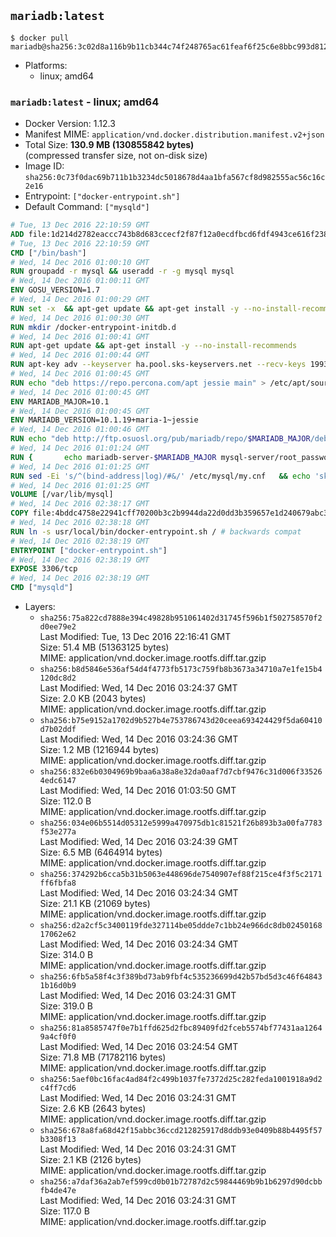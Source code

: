 ## `mariadb:latest`

```console
$ docker pull mariadb@sha256:3c02d8a116b9b11cb344c74f248765ac61feaf6f25c6e8bbc993d8124cad4ab0
```

-	Platforms:
	-	linux; amd64

### `mariadb:latest` - linux; amd64

-	Docker Version: 1.12.3
-	Manifest MIME: `application/vnd.docker.distribution.manifest.v2+json`
-	Total Size: **130.9 MB (130855842 bytes)**  
	(compressed transfer size, not on-disk size)
-	Image ID: `sha256:0c73f0dac69b711b1b3234dc5018678d4aa1bfa567cf8d982555ac56c16c2e16`
-	Entrypoint: `["docker-entrypoint.sh"]`
-	Default Command: `["mysqld"]`

```dockerfile
# Tue, 13 Dec 2016 22:10:59 GMT
ADD file:1d214d2782eaccc743b8d683ccecf2f87f12a0ecdfbcd6fdf4943ce616f23870 in / 
# Tue, 13 Dec 2016 22:10:59 GMT
CMD ["/bin/bash"]
# Wed, 14 Dec 2016 01:00:10 GMT
RUN groupadd -r mysql && useradd -r -g mysql mysql
# Wed, 14 Dec 2016 01:00:11 GMT
ENV GOSU_VERSION=1.7
# Wed, 14 Dec 2016 01:00:29 GMT
RUN set -x 	&& apt-get update && apt-get install -y --no-install-recommends ca-certificates wget && rm -rf /var/lib/apt/lists/* 	&& wget -O /usr/local/bin/gosu "https://github.com/tianon/gosu/releases/download/$GOSU_VERSION/gosu-$(dpkg --print-architecture)" 	&& wget -O /usr/local/bin/gosu.asc "https://github.com/tianon/gosu/releases/download/$GOSU_VERSION/gosu-$(dpkg --print-architecture).asc" 	&& export GNUPGHOME="$(mktemp -d)" 	&& gpg --keyserver ha.pool.sks-keyservers.net --recv-keys B42F6819007F00F88E364FD4036A9C25BF357DD4 	&& gpg --batch --verify /usr/local/bin/gosu.asc /usr/local/bin/gosu 	&& rm -r "$GNUPGHOME" /usr/local/bin/gosu.asc 	&& chmod +x /usr/local/bin/gosu 	&& gosu nobody true 	&& apt-get purge -y --auto-remove ca-certificates wget
# Wed, 14 Dec 2016 01:00:30 GMT
RUN mkdir /docker-entrypoint-initdb.d
# Wed, 14 Dec 2016 01:00:41 GMT
RUN apt-get update && apt-get install -y --no-install-recommends 		apt-transport-https ca-certificates 		pwgen 	&& rm -rf /var/lib/apt/lists/*
# Wed, 14 Dec 2016 01:00:44 GMT
RUN apt-key adv --keyserver ha.pool.sks-keyservers.net --recv-keys 199369E5404BD5FC7D2FE43BCBCB082A1BB943DB 	&& apt-key adv --keyserver ha.pool.sks-keyservers.net --recv-keys 430BDF5C56E7C94E848EE60C1C4CBDCDCD2EFD2A 	&& apt-key adv --keyserver ha.pool.sks-keyservers.net --recv-keys 4D1BB29D63D98E422B2113B19334A25F8507EFA5
# Wed, 14 Dec 2016 01:00:45 GMT
RUN echo "deb https://repo.percona.com/apt jessie main" > /etc/apt/sources.list.d/percona.list 	&& { 		echo 'Package: *'; 		echo 'Pin: release o=Percona Development Team'; 		echo 'Pin-Priority: 998'; 	} > /etc/apt/preferences.d/percona
# Wed, 14 Dec 2016 01:00:45 GMT
ENV MARIADB_MAJOR=10.1
# Wed, 14 Dec 2016 01:00:45 GMT
ENV MARIADB_VERSION=10.1.19+maria-1~jessie
# Wed, 14 Dec 2016 01:00:46 GMT
RUN echo "deb http://ftp.osuosl.org/pub/mariadb/repo/$MARIADB_MAJOR/debian jessie main" > /etc/apt/sources.list.d/mariadb.list 	&& { 		echo 'Package: *'; 		echo 'Pin: release o=MariaDB'; 		echo 'Pin-Priority: 999'; 	} > /etc/apt/preferences.d/mariadb
# Wed, 14 Dec 2016 01:01:24 GMT
RUN { 		echo mariadb-server-$MARIADB_MAJOR mysql-server/root_password password 'unused'; 		echo mariadb-server-$MARIADB_MAJOR mysql-server/root_password_again password 'unused'; 	} | debconf-set-selections 	&& apt-get update 	&& apt-get install -y 		mariadb-server=$MARIADB_VERSION 		percona-xtrabackup 		socat 	&& rm -rf /var/lib/apt/lists/* 	&& sed -ri 's/^user\s/#&/' /etc/mysql/my.cnf /etc/mysql/conf.d/* 	&& rm -rf /var/lib/mysql && mkdir -p /var/lib/mysql /var/run/mysqld 	&& chown -R mysql:mysql /var/lib/mysql /var/run/mysqld 	&& chmod 777 /var/run/mysqld
# Wed, 14 Dec 2016 01:01:25 GMT
RUN sed -Ei 's/^(bind-address|log)/#&/' /etc/mysql/my.cnf 	&& echo 'skip-host-cache\nskip-name-resolve' | awk '{ print } $1 == "[mysqld]" && c == 0 { c = 1; system("cat") }' /etc/mysql/my.cnf > /tmp/my.cnf 	&& mv /tmp/my.cnf /etc/mysql/my.cnf
# Wed, 14 Dec 2016 01:01:25 GMT
VOLUME [/var/lib/mysql]
# Wed, 14 Dec 2016 02:38:17 GMT
COPY file:4bddc4758e22941cff70200b3c2b9944da22d0dd3b359657e1d240679abc379b in /usr/local/bin/ 
# Wed, 14 Dec 2016 02:38:18 GMT
RUN ln -s usr/local/bin/docker-entrypoint.sh / # backwards compat
# Wed, 14 Dec 2016 02:38:19 GMT
ENTRYPOINT ["docker-entrypoint.sh"]
# Wed, 14 Dec 2016 02:38:19 GMT
EXPOSE 3306/tcp
# Wed, 14 Dec 2016 02:38:19 GMT
CMD ["mysqld"]
```

-	Layers:
	-	`sha256:75a822cd7888e394c49828b951061402d31745f596b1f502758570f2d0ee79e2`  
		Last Modified: Tue, 13 Dec 2016 22:16:41 GMT  
		Size: 51.4 MB (51363125 bytes)  
		MIME: application/vnd.docker.image.rootfs.diff.tar.gzip
	-	`sha256:b8d5846e536af54d4f4773fb5173c759fb8b3673a34710a7e1fe15b4120dc8d2`  
		Last Modified: Wed, 14 Dec 2016 03:24:37 GMT  
		Size: 2.0 KB (2043 bytes)  
		MIME: application/vnd.docker.image.rootfs.diff.tar.gzip
	-	`sha256:b75e9152a1702d9b527b4e753786743d20ceea693424429f5da60410d7b02ddf`  
		Last Modified: Wed, 14 Dec 2016 03:24:36 GMT  
		Size: 1.2 MB (1216944 bytes)  
		MIME: application/vnd.docker.image.rootfs.diff.tar.gzip
	-	`sha256:832e6b0304969b9baa6a38a8e32da0aaf7d7cbf9476c31d006f335264edc6147`  
		Last Modified: Wed, 14 Dec 2016 01:03:50 GMT  
		Size: 112.0 B  
		MIME: application/vnd.docker.image.rootfs.diff.tar.gzip
	-	`sha256:034e06b5514d05312e5999a470975db1c81521f26b893b3a00fa7783f53e277a`  
		Last Modified: Wed, 14 Dec 2016 03:24:39 GMT  
		Size: 6.5 MB (6464914 bytes)  
		MIME: application/vnd.docker.image.rootfs.diff.tar.gzip
	-	`sha256:374292b6cca5b31b5063e448696de7540907ef88f215ce4f3f5c2171ff6fbfa8`  
		Last Modified: Wed, 14 Dec 2016 03:24:34 GMT  
		Size: 21.1 KB (21069 bytes)  
		MIME: application/vnd.docker.image.rootfs.diff.tar.gzip
	-	`sha256:d2a2cf5c3400119fde327114be05ddde7c1bb24e966dc8db0245016817062e62`  
		Last Modified: Wed, 14 Dec 2016 03:24:34 GMT  
		Size: 314.0 B  
		MIME: application/vnd.docker.image.rootfs.diff.tar.gzip
	-	`sha256:6fb5a58f4c3f389bd73ab9fbf4c535236699d42b57bd5d3c46f648431b16d0b9`  
		Last Modified: Wed, 14 Dec 2016 03:24:31 GMT  
		Size: 319.0 B  
		MIME: application/vnd.docker.image.rootfs.diff.tar.gzip
	-	`sha256:81a8585747f0e7b1ffd625d2fbc89409fd2fceb5574bf77431aa12649a4cf0f0`  
		Last Modified: Wed, 14 Dec 2016 03:24:54 GMT  
		Size: 71.8 MB (71782116 bytes)  
		MIME: application/vnd.docker.image.rootfs.diff.tar.gzip
	-	`sha256:5aef0bc16fac4ad84f2c499b1037fe7372d25c282feda1001918a9d2c4ff7cd6`  
		Last Modified: Wed, 14 Dec 2016 03:24:31 GMT  
		Size: 2.6 KB (2643 bytes)  
		MIME: application/vnd.docker.image.rootfs.diff.tar.gzip
	-	`sha256:678a8fa68d42f15abbc36ccd212825917d8ddb93e0409b88b4495f57b3308f13`  
		Last Modified: Wed, 14 Dec 2016 03:24:31 GMT  
		Size: 2.1 KB (2126 bytes)  
		MIME: application/vnd.docker.image.rootfs.diff.tar.gzip
	-	`sha256:a7daf36a2ab7ef599cd0b01b72787d2c59844469b9b1b6297d90dcbbfb4de47e`  
		Last Modified: Wed, 14 Dec 2016 03:24:31 GMT  
		Size: 117.0 B  
		MIME: application/vnd.docker.image.rootfs.diff.tar.gzip
